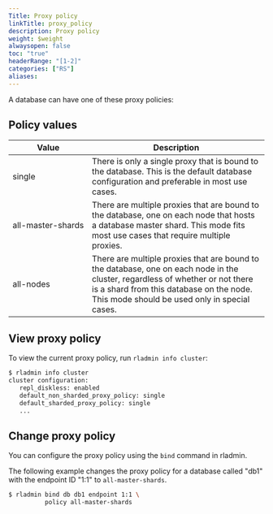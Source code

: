 ```yaml
---
Title: Proxy policy
linkTitle: proxy_policy
description: Proxy policy 
weight: $weight
alwaysopen: false
toc: "true"
headerRange: "[1-2]"
categories: ["RS"]
aliases: 
---
```


A database can have one of these proxy policies:

## Policy values

| Value | Description |
|-------|-------------|
| single | There is only a single proxy that is bound to the database. This is the default database configuration and preferable in most use cases. |
| <nobr>all-master-shards</nobr> | There are multiple proxies that are bound to the database, one on each node that hosts a database master shard. This mode fits most use cases that require multiple proxies. |
| all-nodes | There are multiple proxies that are bound to the database, one on each node in the cluster, regardless of whether or not there is a shard from this database on the node. This mode should be used only in special cases. |

## View proxy policy

To view the current proxy policy, run `rladmin info cluster`:

```sh
$ rladmin info cluster
cluster configuration:
   repl_diskless: enabled
   default_non_sharded_proxy_policy: single
   default_sharded_proxy_policy: single
   ...
```

## Change proxy policy

You can configure the proxy policy using the `bind` command in
rladmin.

The following example changes the proxy policy for a database called "db1" with the endpoint ID "1:1" to `all-master-shards`.

```sh
$ rladmin bind db db1 endpoint 1:1 \
          policy all-master-shards
```

